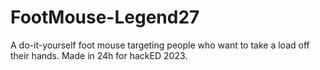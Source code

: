 # FootMouse-Legend27
A do-it-yourself foot mouse targeting people who want to take a load off their hands.
Made in 24h for hackED 2023.
